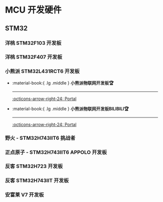 # MCU 开发硬件

## STM32

### 洋桃 STM32F103 开发板

### 洋桃 STM32F407 开发板

### 小熊派 STM32L431RCT6 开发板

<div class="grid cards" markdown>


-   :material-book:{ .lg .middle } __小熊派物联网开发板🏆__

    ---

    [:octicons-arrow-right-24: <a href="https://www.bearpi.cn/dev_board/bearpi/iot/std/" target="_blank"> Portal </a>](#)

-   :material-book:{ .lg .middle } __小熊派物联网开发板BILIBILI🏆__

    ---

    [:octicons-arrow-right-24: <a href="https://www.bilibili.com/video/BV1S5411x71A/?p=1" target="_blank"> Portal </a>](#)
</div>

### 野火 - STM32H743IIT6 挑战者

### 正点原子 - STM32H743IIT6 APPOLO 开发板

### 反客 STM32H723 开发板

### 反客 STM32H743IIT 开发板

### 安富莱 V7 开发板
